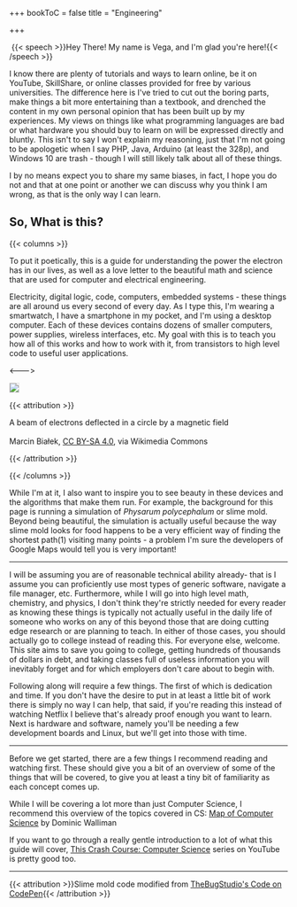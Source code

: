 +++
bookToC = false
title = "Engineering"

+++

 {{< speech >}}Hey There! My name is Vega, and I'm glad you're here!{{< /speech >}}

<style>
    #canvasContainer
    {
        display:absolute;
        position: fixed;
        height: 100%;
        z-index: -1;
    }
    #canvas
    {
        height: 100%
        width: 100%
        position:fixed;
        display: block;
        top: 0;
        left: 0;
    }
</style>




<script src="https://cdnjs.cloudflare.com/ajax/libs/sat/0.8.0/SAT.min.js"></script>
<script src="https://cdnjs.cloudflare.com/ajax/libs/underscore.js/1.11.0/underscore-min.js"></script>
<script>
var canvas = document.querySelector('#backcanvas');
fitToContainer(canvas);
function fitToContainer(canvas){
  // Make it visually fill the positioned parent
  canvas.style.width ='100%';
  canvas.style.height='100%';
  // ...then set the internal size to match
  canvas.width  = canvas.offsetWidth;
  canvas.height = canvas.offsetHeight;
}
</script>
<script>
var scriptActiveSlime=!0,decay_slime=.1,sensor_slime=4,abs_speed_slime=3,angle_part_slime=.25;function resize(){SlimeMold.init(window.innerWidth,window.innerHeight)}!function(e){var t,i,s,o,a,n,r,l,h,d=4e3,f=.5,p=0,c=angle_part_slime,m="#2222",v="#345",u=.3,_=!1,M=[];var y=function(e,t){return new SAT.Vector(e,t)};function w(e,t,i,s,o){this.pos=y(e,t),this.radius=i,this.alfa=s,this.lambda=o,this.pheromone=0,this._latest=y(0,0),this.setSpeed(abs_speed_slime)}w.prototype={setSpeed:function(e){this._speed=y(Math.cos(this.alfa),Math.sin(this.alfa)),this._speedL=y(Math.cos(this.alfa+this.lambda),Math.sin(this.alfa+this.lambda)),this._speedR=y(Math.cos(this.alfa-this.lambda),Math.sin(this.alfa-this.lambda)),this._speed.scale(e),this._speedL.scale(e),this._speedR.scale(e)},update:function(e){2==e?this.alfa-=this.lambda:1==e&&(this.alfa+=this.lambda),0==!e&&this.setSpeed(abs_speed_slime),this.pos.x+this._speed.x<0?this.pos.x+=n:this.pos.x+this._speed.x>n?this.pos.x-=n:this.pos.y+this._speed.y<0?this.pos.y+=r:this.pos.y+this._speed.y>r&&(this.pos.y-=r),this._latest=this.pos.clone(),this.pos.add(this._speed)}};var g,S=[],x=0,b=0,L=20;function A(e,t,i){if(!(e<0||t<0||e>=n||t>=r)){var s=e-1<0?n-1:e-1,o=(e+1)%(n-1),a=t-1<0?r-1:t-1,l=(t+1)%(r-1);S[s][a]+=f*i,S[s][t]+=f*i,S[s][l]+=f*i,S[o][a]+=f*i,S[o][t]+=f*i,S[o][l]+=f*i,S[e][a]+=f*i,S[e][l]+=f*i,S[e][t]+=i}}function C(e){if(scriptActiveSlime)for(var t=-L;t<L;t++)for(var i=-L;i<L;i++)A(Math.floor(e.touches[0].clientX+t),Math.floor(e.touches[0].clientY+i),1e7)}function E(e){if(scriptActiveSlime){for(var t=-L;t<L;t++)for(var i=-L;i<L;i++)A(e.clientX+t-l,e.clientY+i-h,1e7);_=!0}}function R(){_=!1}function P(e){if(scriptActiveSlime&&_)for(var t=-L;t<L;t++)for(var i=-L;i<L;i++)A(e.clientX+t-l,e.clientY+i-h,1e7)}function I(e,t){l=Math.floor(.5*(window.innerWidth-e)),h=Math.floor(.5*(window.innerHeight-t)),n=i.width=e,r=i.height=t,o.width=n,o.height=r,s=i.getContext("2d"),a=o.getContext("2d")}function T(){W(n,r)}function W(e,t){M=[],numParticles=d,I(e,t),function(e){var t,i;for(t=0;t<e;t++)i=new w(Math.floor(n*Math.random()),Math.floor(r*Math.random()),u,2*Math.PI*Math.random(),c*Math.PI),M.push(i)}(d),function(){g=1;for(var e=0,t=0;e<n;e+=g,t++){S[t]=[],x=t;for(var i=0,s=0;i<n;i+=g,s++)S[t][s]=0,b=s}}()}function z(e){var t=Math.floor((e.pos.x+sensor_slime*e._speed.x)/g)%x;t<0&&(t+=x);var i=Math.floor((e.pos.y+sensor_slime*e._speed.y)/g)%b;i<0&&(i+=b);var s=Math.floor((e.pos.x+sensor_slime*e._speedL.x)/g)%x;s<0&&(s+=x);var o=Math.floor((e.pos.y+sensor_slime*e._speedL.y)/g)%b;o<0&&(o+=b);var a=Math.floor((e.pos.x+sensor_slime*e._speedR.x)/g)%x;a<0&&(a+=x);var n=Math.floor((e.pos.y+sensor_slime*e._speedR.y)/g)%b;n<0&&(n+=b);var r=S[t][i],l=S[s][o],h=S[a][n];return l==h?!l>=r?0:Math.floor(2*Math.random())+1:l>h?l>=r?1:0:h>=r?2:0}e.SlimeMold={initCanvas:function(e,s){idContainerSlime=e+"Container",t=e,i=document.getElementById(t),o=document.createElement("canvas"),i.addEventListener("mousedown",E),i.addEventListener("mousemove",P),i.addEventListener("touchmove",C),i.addEventListener("mouseup",R),i.addEventListener("mouseout",R)},init:W,render:function e(){if(scriptActiveSlime){var t,i,l;angle_part_slime!=c&&(c=angle_part_slime,T()),s.save(),s.fillStyle=m,s.fillRect(0,0,n,r),s.restore();var h=Math.random();for(a.save(),a.globalCompositeOperation="destination-out",a.globalAlpha=1,a.fillRect(0,0,n,r),a.restore(),i=M.length,a.save(),a.fillStyle=a.strokeStyle=v,a.lineCap=a.lineJoin="round",a.lineWidth=0==p?u*(2+h):3*u*(2+h),a.beginPath(),t=0;t<i;t++){var f=z(l=M[t]);l.update(f),a.moveTo(l.pos.x,l.pos.y),0==p?a.lineTo(l._latest.x,l._latest.y):1==p&&a.lineTo(l.pos.x,l.pos.y),A(Math.floor(l.pos.x/g)%x,Math.floor(l.pos.y/g)%b,1)}a.stroke(),a.restore(),s.drawImage(o,0,0),function(){for(var e=0,t=0;e<n;e+=g,t++)for(var i=0,s=0;i<n;i+=g,s++)S[t][s]=S[t][s]*decay_slime}(),numParticles!=d&&W(n,r),requestAnimationFrame(e)}},offset:I,refresh:T,toggleRenderShape:function(){return p=p?0:1}}}(window),SlimeMold.initCanvas("backcanvas"),SlimeMold.init(window.innerWidth,window.innerHeight),requestAnimationFrame(SlimeMold.render),window.addEventListener("resize",resize);
</script>

I know there are plenty of tutorials and ways to learn online, be it on YouTube, SkillShare, or online classes provided for free by various universities. The difference here is I've tried to cut out the boring parts, make things a bit more entertaining than a textbook, and drenched the content in my own personal opinion that has been built up by my experiences. My views on things like what programming languages are bad or what hardware you should buy to learn on will be expressed directly and bluntly. This isn't to say I won't explain my reasoning, just that I'm not going to be apologetic when I say PHP, Java, Arduino (at least the 328p), and Windows 10 are trash - though I will still likely talk about all of these things.

<!-- I had Javascript listed as trash too, but https://daitarou.info has convinced me otherwise, begrudgingly -->

I by no means expect you to share my same biases, in fact, I hope you do not and that at one point or another we can discuss why you think I am wrong, as that is the only way I can learn.

## So, What is this?

{{< columns >}}

To put it poetically, this is a guide for understanding the power the electron has in our lives, as well as a love letter to the beautiful math and science that are used for computer and electrical engineering.

Electricity, digital logic, code, computers, embedded systems - these things are all around us every second of every day. As I type this, I'm wearing a smartwatch, I have a smartphone in my pocket, and I'm using a desktop computer. Each of these devices contains dozens of smaller computers, power supplies, wireless interfaces, etc. My goal with this is to teach you how all of this works and how to work with it, from transistors to high level code to useful user applications.

<--->

<img src="https://upload.wikimedia.org/wikipedia/commons/c/cf/Cyclotron_motion_wider_view.jpg" style="border: 1px solid #ddd;" />

{{< attribution >}}

A beam of electrons deflected in a circle by a magnetic field</br></br>Marcin Białek, [CC BY-SA 4.0](https://creativecommons.org/licenses/by-sa/4.0), via Wikimedia Commons

{{< /attribution >}}

{{< /columns >}}

While I'm at it, I also want to inspire you to see beauty in these devices and the algorithms that make them run. For example, the background for this page is running a simulation of *Physarum polycephalum* or slime mold. Beyond being beautiful, the simulation is actually useful because the way slime mold looks for food happens to be a very efficient way of finding the shortest path<a class="ptr">(1)</a> visiting many points - a problem I'm sure the developers of Google Maps would tell you is very important!

---

I will be assuming you are of reasonable technical ability already- that is I assume you can proficiently use most types of generic software, navigate a file manager, etc.  Furthermore, while I will go into high level math, chemistry, and physics, I don't think they're strictly needed for every reader as knowing these things is typically not actually useful in the daily life of someone who works on any of this beyond those that are doing cutting edge research or are planning to teach. In either of those cases, you should actually go to college instead of reading this. For everyone else, welcome. This site aims to save you going to college, getting hundreds of thousands of dollars in debt, and taking classes full of useless information you will inevitably forget and for which employers don't care about to begin with.

Following along will require a few things. The first of which is dedication and time. If you don't have the desire to put in at least a little bit of work there is simply no way I can help, that said, if you're reading this instead of watching Netflix I believe that's already proof enough you want to learn. Next is hardware and software, namely you'll be needing a few development boards and Linux, but we'll get into those with time.

---

Before we get started, there are a few things I recommend reading and watching first. These should give you a bit of an overview of some of the things that will be covered, to give you at least a tiny bit of familiarity as each concept comes up.

While I will be covering a lot more than just Computer Science, I recommend this overview of the topics covered in CS: [Map of Computer Science](https://www.youtube.com/watch?v=SzJ46YA_RaA) by Dominic Walliman

If you want to go through a really gentle introduction to a lot of what this guide will cover, [This Crash Course: Computer Science](https://www.youtube.com/watch?v=tpIctyqH29Q&list=PL8dPuuaLjXtNlUrzyH5r6jN9ulIgZBpdo&ab_channel=CrashCourse) series on YouTube is pretty good too.

---

{{< attribution >}}Slime mold code modified from [TheBugStudio's Code on CodePen](https://codepen.io/TheBugStudio/pen/zYqyJvZ){{< /attribution >}}





<ol hidden id="footnotes">
    <li>Well, sort of. The way it works doesn't <b>ensure</b> you're getting the shortest path, but then, doing so would require checking every possible cobination, which is the extremely inefficent task this simulation helps avoid</li>
</ol>

